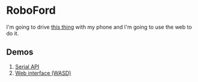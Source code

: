 RoboFord
========

I'm going to drive [this thing](https://github.com/strux/RoboFord/blob/master/images/2012-11-11%2014.48.27.jpg?raw=true) with my phone and I'm going to use the web to do it.

Demos
-----
1. [Serial API](http://www.youtube.com/watch?v=DoezDSYH7t4)
2. [Web interface (WASD)](http://www.youtube.com/watch?v=R5lOUvUdgT8)